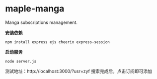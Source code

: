 # maple-manga

Manga subscriptions management.

**安装依赖**

    npm install express ejs cheerio express-session

**启动服务**

    node server.js

测试地址：http://localhost:3000/?usr=zyf
搜索完成后，点击订阅即可添加
